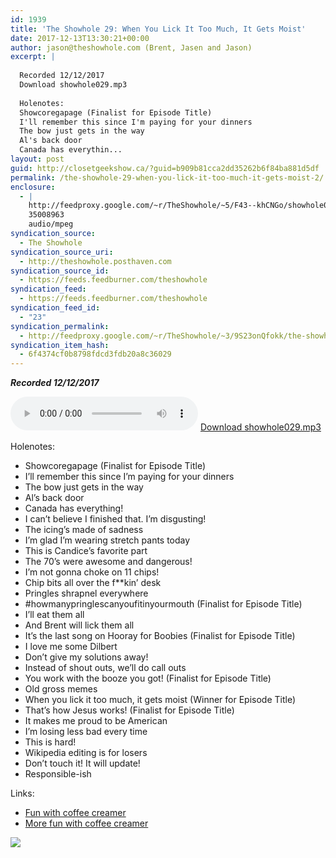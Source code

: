 ```yaml
---
id: 1939
title: 'The Showhole 29: When You Lick It Too Much, It Gets Moist'
date: 2017-12-13T13:30:21+00:00
author: jason@theshowhole.com (Brent, Jasen and Jason)
excerpt: |
  
  Recorded 12/12/2017
  Download showhole029.mp3
  
  Holenotes:
  Showcoregapage (Finalist for Episode Title)
  I'll remember this since I'm paying for your dinners
  The bow just gets in the way
  Al's back door
  Canada has everythin...
layout: post
guid: http://closetgeekshow.ca/?guid=b909b81cca2dd35262b6f84ba881d5df
permalink: /the-showhole-29-when-you-lick-it-too-much-it-gets-moist-2/
enclosure:
  - |
    http://feedproxy.google.com/~r/TheShowhole/~5/F43--khCNGo/showhole029.mp3
    35008963
    audio/mpeg
syndication_source:
  - The Showhole
syndication_source_uri:
  - http://theshowhole.posthaven.com
syndication_source_id:
  - https://feeds.feedburner.com/theshowhole
syndication_feed:
  - https://feeds.feedburner.com/theshowhole
syndication_feed_id:
  - "23"
syndication_permalink:
  - http://feedproxy.google.com/~r/TheShowhole/~3/9S23onQfokk/the-showhole-29-when-you-lick-it-too-much-it-gets-moist
syndication_item_hash:
  - 6f4374cf0b8798fdcd3fdb20a8c36029
---
```

<div class="posthaven-post-body">
  <p>
    <b><i>Recorded 12/12/2017</i></b>
  </p>
  
  <p>
    <div class="posthaven-file posthaven-file-audio posthaven-file-state-processed" id="posthaven_audio_1980221" >
      <audio controls src="https://phaven-prod.s3.amazonaws.com/files/audio_part/asset/1980221/-LM4IbjJJyVWRcI9N9xyz-tSOFg/showhole029.mp3" type="audio/mpeg"></audio> <a class="posthaven-file-download" download href="https://phaven-prod.s3.amazonaws.com/files/audio_part/asset/1980221/-LM4IbjJJyVWRcI9N9xyz-tSOFg/showhole029.mp3">Download showhole029.mp3</a>
    </div>
  </p>
  
  <p>
    Holenotes:
  </p>
  
  <ul>
    <li>
      Showcoregapage (Finalist for Episode Title)
    </li>
    <li>
      I&#8217;ll remember this since I&#8217;m paying for your dinners
    </li>
    <li>
      The bow just gets in the way
    </li>
    <li>
      Al&#8217;s back door
    </li>
    <li>
      Canada has everything!
    </li>
    <li>
      I can&#8217;t believe I finished that. I&#8217;m disgusting!
    </li>
    <li>
      The icing&#8217;s made of sadness
    </li>
    <li>
      I&#8217;m glad I&#8217;m wearing stretch pants today
    </li>
    <li>
      This is Candice&#8217;s favorite part
    </li>
    <li>
      The 70&#8217;s were awesome and dangerous!
    </li>
    <li>
      I&#8217;m not gonna choke on 11 chips!
    </li>
    <li>
      Chip bits all over the f**kin&#8217; desk
    </li>
    <li>
      Pringles shrapnel everywhere
    </li>
    <li>
      #howmanypringlescanyoufitinyourmouth (Finalist for Episode Title)
    </li>
    <li>
      I&#8217;ll eat them all
    </li>
    <li>
      And Brent will lick them all
    </li>
    <li>
      It&#8217;s the last song on Hooray for Boobies (Finalist for Episode Title)
    </li>
    <li>
      I love me some Dilbert
    </li>
    <li>
      Don&#8217;t give my solutions away!
    </li>
    <li>
      Instead of shout outs, we&#8217;ll do call outs
    </li>
    <li>
      You work with the booze you got! (Finalist for Episode Title)
    </li>
    <li>
      Old gross memes
    </li>
    <li>
      When you lick it too much, it gets moist (Winner for Episode Title)
    </li>
    <li>
      That&#8217;s how Jesus works! (Finalist for Episode Title)
    </li>
    <li>
      It makes me proud to be American
    </li>
    <li>
      I&#8217;m losing less bad every time
    </li>
    <li>
      This is hard!
    </li>
    <li>
      Wikipedia editing is for losers
    </li>
    <li>
      Don&#8217;t touch it! It will update!
    </li>
    <li>
      Responsible-ish
    </li>
  </ul>
  
  <p>
    Links:
  </p>
  
  <ul>
    <li>
      <a href="https://www.youtube.com/watch?v=Mw-3t3rjuRo" title="Link: https://www.youtube.com/watch?v=Mw-3t3rjuRo">Fun with coffee creamer</a>
    </li>
    <li>
      <a href="https://www.youtube.com/watch?v=EKCop4alL8M">More fun with coffee creamer</a>
    </li>
  </ul>
  
  <div class="posthaven-gallery" id="posthaven_gallery[1224475]">
    <p class="posthaven-file posthaven-file-image posthaven-file-state-processed">
      <img class="posthaven-gallery-image" src="https://phaven-prod.s3.amazonaws.com/files/image_part/asset/1980220/g20EGVNrnfR6XnX2WzXykU8DnOw/medium_showholeimage.JPG" data-posthaven-state='processed'
data-medium-src='https://phaven-prod.s3.amazonaws.com/files/image_part/asset/1980220/g20EGVNrnfR6XnX2WzXykU8DnOw/medium_showholeimage.JPG'
data-medium-width='701'
data-medium-height='639'
data-large-src='https://phaven-prod.s3.amazonaws.com/files/image_part/asset/1980220/g20EGVNrnfR6XnX2WzXykU8DnOw/large_showholeimage.JPG'
data-large-width='701'
data-large-height='639'
data-thumb-src='https://phaven-prod.s3.amazonaws.com/files/image_part/asset/1980220/g20EGVNrnfR6XnX2WzXykU8DnOw/thumb_showholeimage.JPG'
data-thumb-width='200'
data-thumb-height='200'
data-xlarge-src='https://phaven-prod.s3.amazonaws.com/files/image_part/asset/1980220/g20EGVNrnfR6XnX2WzXykU8DnOw/xlarge_showholeimage.JPG'
data-xlarge-width='701'
data-xlarge-height='639'
data-orig-src='https://phaven-prod.s3.amazonaws.com/files/image_part/asset/1980220/g20EGVNrnfR6XnX2WzXykU8DnOw/showholeimage.JPG'
data-orig-width='701'
data-orig-height='639'
data-posthaven-id='1980220' />
    </p></p>
  </div></p>
</div>